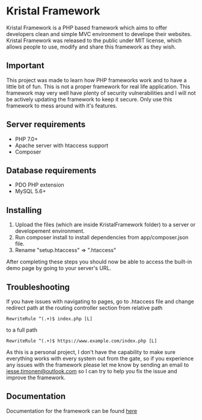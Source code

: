 # Kristal Framework

Kristal Framework is a PHP based framework which aims to offer developers clean and simple MVC environment to develope their websites.
Kristal Framework was released to the public under MIT license, which allows people to use, modify and share this framework as they wish.



## Important

This project was made to learn how PHP frameworks work and to have a little bit of fun. This is not a proper framework for real life application.
This framework may very well have plenty of security vulnerabilities and I will not be actively updating the framework to keep it secure.
Only use this framework to mess around with it's features.



## Server requirements

* PHP 7.0+
* Apache server with htaccess support
* Composer



## Database requirements

* PDO PHP extension
* MySQL 5.6+



## Installing

1. Upload the files (which are inside KristalFramework folder) to a server or developement environment.
2. Run composer install to install dependencies from app/composer.json file.
3. Rename "setup.htaccess" => ".htaccess"

After completing these steps you should now be able to access the built-in demo page by going to your server's URL.



## Troubleshooting

If you have issues with navigating to pages, go to .htaccess file and change redirect path at the routing controller section from relative path

    RewriteRule ^(.+)$ index.php [L]
    
to a full path

    RewriteRule ^(.+)$ https://www.example.com/index.php [L]

As this is a personal project, I don't have the capability to make sure everything works with every system out from the gate,
so if you experience any issues with the framework please let me know by sending an email to jesse.timonen@outlook.com
so I can try to help you fix the issue and improve the framework.



## Documentation

Documentation for the framework can be found [here](https://www.jessetimonen.fi/kristal/documentation)
